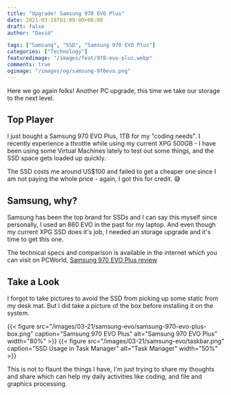 ```yaml
---
title: "Upgrade! Samsung 970 EVO Plus"
date: 2021-03-16T01:09:00+08:00
draft: false
author: "David"

tags: ["Samsung", "SSD", "Samsung 970 EVO Plus"]
categories: ["Technology"]
featuredimage: "/images/feat/970-evo-plus.webp"
comments: true
ogimage: "/images/og/samsung-970evo.png"
---
```


Here we go again folks! Another PC upgrade, this time we take our storage to the next level.

## Top Player

I just bought a Samsung 970 EVO Plus, 1TB for my "coding needs". I recently experience a throttle while using my current XPG 500GB - I have been using some Virtual Machines lately to test out some things, and the SSD space gets loaded up quickly.

The SSD costs me around US$100 and failed to get a cheaper one since I am not paying the whole price - again, I got this for credit. 😅

## Samsung, why?

Samsung has been the top brand for SSDs and I can say this myself since personally, I used an 860 EVO in the past for my laptop. And even though my current XPG SSD does it's job, I needed an storage upgrade and it's time to get this one.

The technical specs and comparison is available in the internet which you can visit on PCWorld, [Samsung 970 EVO Plus review](https://www.pcworld.com/article/3334876/samsung-970-evo-plus-review-samsungs-entry-level-nvme-ssd-is-faster-and-cheaper.html)

## Take a Look

I forgot to take pictures to avoid the SSD from picking up some static from my desk mat. But I did take a picture of the box before installing it on the system.

{{< figure src="/images/03-21/samsung-evo/samsung-970-evo-plus-box.png" caption="Samsung 970 EVO Plus" alt="Samsung 970 EVO Plus" width="80%" >}}
{{< figure src="/images/03-21/samsung-evo/taskbar.png" caption="SSD Usage in Task Manager" alt="Task Manager" width="50%" >}}

This is not to flaunt the things I have, I'm just trying to share my thoughts and share which can help my daily activities like coding, and file and graphics processing.

